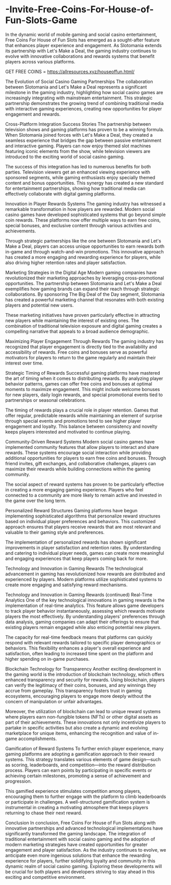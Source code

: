 # -Invite-Free-Coins-For-House-of-Fun-Slots-Game
In the dynamic world of mobile gaming and social casino entertainment, Free Coins For House of Fun Slots has emerged as a sought-after feature that enhances player experience and engagement. As Slotomania extends its partnership with Let's Make a Deal, the gaming industry continues to evolve with innovative collaborations and rewards systems that benefit players across various platforms.


GET FREE COINS = https://allresources.xyz/houseoffun.html/

The Evolution of Social Casino Gaming Partnerships
The collaboration between Slotomania and Let's Make a Deal represents a significant milestone in the gaming industry, highlighting how social casino games are increasingly integrating with mainstream entertainment. This strategic partnership demonstrates the growing trend of combining traditional media with interactive gaming experiences, creating new opportunities for player engagement and rewards.

Cross-Platform Integration Success Stories
The partnership between television shows and gaming platforms has proven to be a winning formula. When Slotomania joined forces with Let's Make a Deal, they created a seamless experience that bridges the gap between passive entertainment and interactive gaming. Players can now enjoy themed slot machines featuring iconic elements from the show, while television viewers are introduced to the exciting world of social casino gaming.

The success of this integration has led to numerous benefits for both parties. Television viewers get an enhanced viewing experience with sponsored segments, while gaming enthusiasts enjoy specially themed content and bonus opportunities. This synergy has created a new standard for entertainment partnerships, showing how traditional media can effectively collaborate with digital gaming platforms.

Innovation in Player Rewards Systems
The gaming industry has witnessed a remarkable transformation in how players are rewarded. Modern social casino games have developed sophisticated systems that go beyond simple coin rewards. These platforms now offer multiple ways to earn free coins, special bonuses, and exclusive content through various activities and achievements.

Through strategic partnerships like the one between Slotomania and Let's Make a Deal, players can access unique opportunities to earn rewards both in-game and through watch-and-win promotions. This innovative approach has created a more engaging and rewarding experience for players, while also driving higher retention rates and player satisfaction.

Marketing Strategies in the Digital Age
Modern gaming companies have revolutionized their marketing approaches by leveraging cross-promotional opportunities. The partnership between Slotomania and Let's Make a Deal exemplifies how gaming brands can expand their reach through strategic collaborations. By sponsoring The Big Deal of the Day segment, Slotomania has created a powerful marketing channel that resonates with both existing players and potential new users.

These marketing initiatives have proven particularly effective in attracting new players while maintaining the interest of existing ones. The combination of traditional television exposure and digital gaming creates a compelling narrative that appeals to a broad audience demographic.

Maximizing Player Engagement Through Rewards
The gaming industry has recognized that player engagement is directly tied to the availability and accessibility of rewards. Free coins and bonuses serve as powerful motivators for players to return to the game regularly and maintain their interest over time.

Strategic Timing of Rewards
Successful gaming platforms have mastered the art of timing when it comes to distributing rewards. By analyzing player behavior patterns, games can offer free coins and bonuses at optimal moments to maximize engagement. This might include welcome bonuses for new players, daily login rewards, and special promotional events tied to partnerships or seasonal celebrations.

The timing of rewards plays a crucial role in player retention. Games that offer regular, predictable rewards while maintaining an element of surprise through special events and promotions tend to see higher player engagement and loyalty. This balance between consistency and novelty keeps players interested and motivated to continue playing.

Community-Driven Reward Systems
Modern social casino games have implemented community features that allow players to interact and share rewards. These systems encourage social interaction while providing additional opportunities for players to earn free coins and bonuses. Through friend invites, gift exchanges, and collaborative challenges, players can maximize their rewards while building connections within the gaming community.

The social aspect of reward systems has proven to be particularly effective in creating a more engaging gaming experience. Players who feel connected to a community are more likely to remain active and invested in the game over the long term.

Personalized Reward Structures
Gaming platforms have begun implementing sophisticated algorithms that personalize reward structures based on individual player preferences and behaviors. This customized approach ensures that players receive rewards that are most relevant and valuable to their gaming style and preferences.

The implementation of personalized rewards has shown significant improvements in player satisfaction and retention rates. By understanding and catering to individual player needs, games can create more meaningful and engaging experiences that keep players coming back for more.

Technology and Innovation in Gaming Rewards
The technological advancement in gaming has revolutionized how rewards are distributed and experienced by players. Modern platforms utilize sophisticated systems to create more engaging and satisfying reward mechanisms.

Technology and Innovation in Gaming Rewards (continued)
Real-Time Analytics
One of the key technological innovations in gaming rewards is the implementation of real-time analytics. This feature allows game developers to track player behavior instantaneously, assessing which rewards motivate players the most effectively. By understanding players' preferences through data analysis, gaming companies can adapt their offerings to ensure that existing players remain engaged while also enticing potential new players.

The capacity for real-time feedback means that platforms can quickly respond with relevant rewards tailored to specific player demographics or behaviors. This flexibility enhances a player's overall experience and satisfaction, often leading to increased time spent on the platform and higher spending on in-game purchases.

Blockchain Technology for Transparency
Another exciting development in the gaming world is the introduction of blockchain technology, which offers enhanced transparency and security for rewards. Using blockchain, players can verify the legitimacy of their coins, bonuses, and any winnings they accrue from gameplay. This transparency fosters trust in gaming ecosystems, encouraging players to engage more deeply without the concern of manipulation or unfair advantages.

Moreover, the utilization of blockchain can lead to unique reward systems where players earn non-fungible tokens (NFTs) or other digital assets as part of their achievements. These innovations not only incentivize players to partake in specific activities but also create a dynamic and evolving marketplace for unique items, enhancing the recognition and value of in-game accomplishments.

Gamification of Reward Systems
To further enrich player experience, many gaming platforms are adopting a gamification approach to their reward systems. This strategy translates various elements of game design—such as scoring, leaderboards, and competition—into the reward distribution process. Players can earn points by participating in specific events or achieving certain milestones, promoting a sense of achievement and progression.

This gamified experience stimulates competition among players, encouraging them to further engage with the platform to climb leaderboards or participate in challenges. A well-structured gamification system is instrumental in creating a motivating atmosphere that keeps players returning to chase their next reward.

Conclusion
In conclusion, Free Coins For House of Fun Slots along with innovative partnerships and advanced technological implementations have significantly transformed the gaming landscape. The integration of traditional entertainment with social casino gaming and the adoption of modern marketing strategies have created opportunities for greater engagement and player satisfaction. As the industry continues to evolve, we anticipate even more ingenious solutions that enhance the rewarding experience for players, further solidifying loyalty and community in this dynamic realm of social casino gaming. Exploring these developments will be crucial for both players and developers striving to stay ahead in this exciting and competitive environment.

